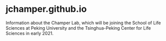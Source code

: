 # jchamper.github.io
Information about the Champer Lab, which will be joining the School of Life Sciences at Peking University and the Tsinghua-Peking Center for Life Sciences in early 2021.
